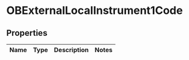 
# OBExternalLocalInstrument1Code

## Properties
Name | Type | Description | Notes
------------ | ------------- | ------------- | -------------



